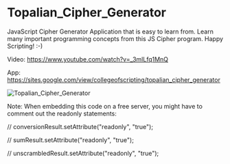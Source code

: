 # Topalian_Cipher_Generator
JavaScript Cipher Generator Application that is easy to learn from. Learn many important programming concepts from this JS Cipher program. Happy Scripting! :-)

Video: https://www.youtube.com/watch?v=_3mlLfq1MnQ

App: https://sites.google.com/view/collegeofscripting/topalian_cipher_generator

![Topalian_Cipher_Generator](https://pbs.twimg.com/media/F0HQkKWX0AAuBuT?format=png&name=small)

Note: When embedding this code on a free server, you might have to comment out the readonly statements:

// conversionResult.setAttribute("readonly", "true");

// sumResult.setAttribute("readonly", "true");

// unscrambledResult.setAttribute("readonly", "true");
